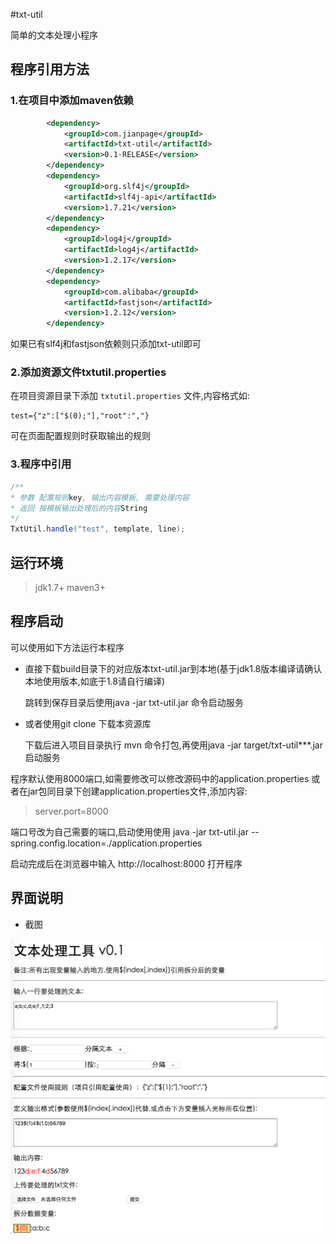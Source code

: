 #txt-util

简单的文本处理小程序

## 程序引用方法
### 1.在项目中添加maven依赖 
 
```xml
        <dependency>
            <groupId>com.jianpage</groupId>
            <artifactId>txt-util</artifactId>
            <version>0.1-RELEASE</version>
        </dependency>
        <dependency>
            <groupId>org.slf4j</groupId>
            <artifactId>slf4j-api</artifactId>
            <version>1.7.21</version>
        </dependency>
        <dependency>
            <groupId>log4j</groupId>
            <artifactId>log4j</artifactId>
            <version>1.2.17</version>
        </dependency>
        <dependency>
            <groupId>com.alibaba</groupId>
            <artifactId>fastjson</artifactId>
            <version>1.2.12</version>
        </dependency>
```

如果已有slf4j和fastjson依赖则只添加txt-util即可

### 2.添加资源文件txtutil.properties 

在项目资源目录下添加 `txtutil.properties` 文件,内容格式如:
```
test={"z":["$(0);"],"root":","}
```

可在页面配置规则时获取输出的规则

### 3.程序中引用 

```java
/**
* 参数 配置规则key, 输出内容模板, 需要处理内容
* 返回 按模板输出处理后的内容String
*/
TxtUtil.handle("test", template, line);
```

## 运行环境
>jdk1.7+ 
>maven3+

## 程序启动
可以使用如下方法运行本程序

* 直接下载build目录下的对应版本txt-util.jar到本地(基于jdk1.8版本编译请确认本地使用版本,如底于1.8请自行编译)

    跳转到保存目录后使用java -jar txt-util.jar 命令启动服务

* 或者使用git clone 下载本资源库

    下载后进入项目目录执行 mvn 命令打包,再使用java -jar target/txt-util***.jar 启动服务

程序默认使用8000端口,如需要修改可以修改源码中的application.properties
或者在jar包同目录下创建application.properties文件,添加内容:
>server.port=8000

端口号改为自己需要的端口,启动使用使用 java -jar txt-util.jar --spring.config.location=./application.properties


启动完成后在浏览器中输入 http://localhost:8000 打开程序

## 界面说明
* 截图

![界面](build/vm.png)

